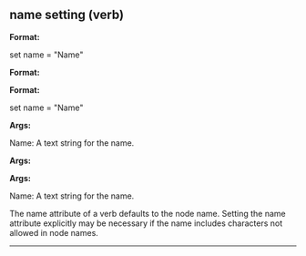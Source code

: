 

 name setting (verb)
---------------------




**Format:** 


 set name = "Name"
 


**Format:** 

**Format:**

 set name = "Name"



**Args:** 


 Name: A text string for the name.
 


**Args:** 

**Args:**

 Name: A text string for the name.


 The name attribute of a verb defaults to the node name. Setting the name
attribute explicitly may be necessary if the name includes characters not
allowed in node names.





---



